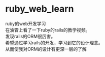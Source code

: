 # ruby_web_learn
ruby的web开发学习  
在油管上看了一下ruby的rails的教学视频。  
发现rails的ORM很厉害。  
希望通过学习rails的开发，学习到它的设计理念。  
从而使我对ORM的设计有更深一层的了解
